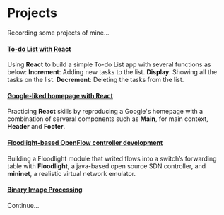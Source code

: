 # Projects
Recording some projects of mine...

#### [To-do List with React](https://github.com/TimLaiTW/Projects/tree/master/Todo%20List)
Using **React** to build a simple To-do List app with several functions as below:
**Increment**: Adding new tasks to the list.
**Display**: Showing all the tasks on the list.
**Decrement**:  Deleting the tasks from the list.

#### [Google-liked homepage with React](https://github.com/TimLaiTW/Projects/tree/master/G-Project)
Practicing **React** skills by reproducing a Google's homepage with a combination of serveral components such as **Main**, for main context, **Header** and **Footer**.

#### [Floodlight-based OpenFlow controller development](https://github.com/TimLaiTW/Projects/tree/master/Socket%20Programing/Proxy%20Server%20Programing)
Building a Floodlight module that writed flows into a switch’s forwarding table with **Floodlight**, a java-based open source SDN controller, and **mininet**, a realistic virtual network emulator.

#### [Binary Image Processing](https://github.com/TimLaiTW/Projects/tree/master/Binary%20Image%20Processing)
Continue...
